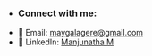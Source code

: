 
- ### Connect with me:
- 📧 Email: [maygalagere@gmail.com](mailto:maygalagere@gmail.com)
- 💼 LinkedIn: [Manjunatha M](https://www.linkedin.com/in/manjunatha-m-1430822b3)


<!---
Manjunatha0108/Manjunatha0108 is a ✨ special ✨ repository because its `README.md` (this file) appears on your GitHub profile.
You can click the Preview link to take a look at your changes.
--->
